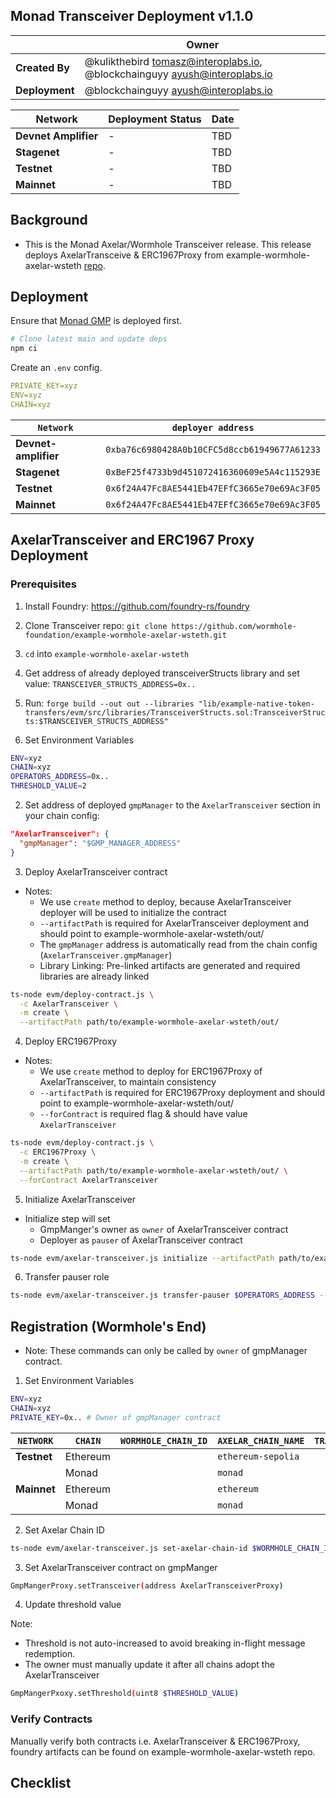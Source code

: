 ## Monad Transceiver Deployment v1.1.0

|                | **Owner**                                                                     |
|----------------|-------------------------------------------------------------------------------|
| **Created By** | @kulikthebird <tomasz@interoplabs.io>, @blockchainguyy <ayush@interoplabs.io> |
| **Deployment** | @blockchainguyy <ayush@interoplabs.io>                                        |

| **Network**          | **Deployment Status** | **Date** |
|----------------------|-----------------------|----------|
| **Devnet Amplifier** | -                     | TBD      |
| **Stagenet**         | -                     | TBD      |
| **Testnet**          | -                     | TBD      |
| **Mainnet**          | -                     | TBD      |

## Background

- This is the Monad Axelar/Wormhole Transceiver release. This release deploys AxelarTransceive & ERC1967Proxy from example-wormhole-axelar-wsteth [repo](https://github.com/wormhole-foundation/example-wormhole-axelar-wsteth).

## Deployment

Ensure that [Monad GMP](../evm/2025-05-Monad-GMP-v6.0.4.md) is deployed first.

```bash
# Clone latest main and update deps
npm ci
```

Create an `.env` config.

```yaml
PRIVATE_KEY=xyz
ENV=xyz
CHAIN=xyz
```

| `Network`            | `deployer address`                           |
|----------------------|----------------------------------------------|
| **Devnet-amplifier** | `0xba76c6980428A0b10CFC5d8ccb61949677A61233` |
| **Stagenet**         | `0xBeF25f4733b9d451072416360609e5A4c115293E` |
| **Testnet**          | `0x6f24A47Fc8AE5441Eb47EFfC3665e70e69Ac3F05` |
| **Mainnet**          | `0x6f24A47Fc8AE5441Eb47EFfC3665e70e69Ac3F05` |

## AxelarTransceiver and ERC1967 Proxy Deployment

### Prerequisites

1. Install Foundry: https://github.com/foundry-rs/foundry
2. Clone Transceiver repo: `git clone https://github.com/wormhole-foundation/example-wormhole-axelar-wsteth.git`
3. `cd` into `example-wormhole-axelar-wsteth` 
4. Get address of already deployed transceiverStructs library and set value:
`TRANSCEIVER_STRUCTS_ADDRESS=0x..`
5. Run: `forge build --out out --libraries "lib/example-native-token-transfers/evm/src/libraries/TransceiverStructs.sol:TransceiverStructs:$TRANSCEIVER_STRUCTS_ADDRESS"`

1. Set Environment Variables

```bash
ENV=xyz
CHAIN=xyz
OPERATORS_ADDRESS=0x..
THRESHOLD_VALUE=2
```

2. Set address of deployed `gmpManager` to the `AxelarTransceiver` section in your chain config:

```json
"AxelarTransceiver": {
  "gmpManager": "$GMP_MANAGER_ADDRESS"
}
```

3. Deploy AxelarTransceiver contract

- Notes:
    - We use `create` method to deploy, because AxelarTransceiver deployer will be used to initialize the contract
    - `--artifactPath` is required for AxelarTransceiver deployment and should point to example-wormhole-axelar-wsteth/out/
    - The `gmpManager` address is automatically read from the chain config (`AxelarTransceiver.gmpManager`)
    - Library Linking: Pre-linked artifacts are generated and required libraries are already linked

```bash
ts-node evm/deploy-contract.js \
  -c AxelarTransceiver \
  -m create \
  --artifactPath path/to/example-wormhole-axelar-wsteth/out/
```

4. Deploy ERC1967Proxy 

- Notes:
    - We use `create` method to deploy for ERC1967Proxy of AxelarTransceiver, to maintain consistency
    - `--artifactPath` is required for ERC1967Proxy deployment and should point to example-wormhole-axelar-wsteth/out/
    - `--forContract` is required flag & should have value `AxelarTransceiver`

```bash
ts-node evm/deploy-contract.js \
  -c ERC1967Proxy \
  -m create \
  --artifactPath path/to/example-wormhole-axelar-wsteth/out/ \
  --forContract AxelarTransceiver
```

5. Initialize AxelarTransceiver 

- Initialize step will set
    - GmpManger's owner as `owner` of AxelarTransceiver contract
    - Deployer as `pauser` of AxelarTransceiver contract

```bash
ts-node evm/axelar-transceiver.js initialize --artifactPath path/to/example-wormhole-axelar-wsteth/out/
```

6. Transfer pauser role 

```bash
ts-node evm/axelar-transceiver.js transfer-pauser $OPERATORS_ADDRESS --artifactPath path/to/example-wormhole-axelar-wsteth/out/
```

## Registration (Wormhole's End)

- Note: These commands can only be called by `owner` of gmpManager contract.

1. Set Environment Variables

```bash
ENV=xyz
CHAIN=xyz
PRIVATE_KEY=0x.. # Owner of gmpManager contract
```

| `NETWORK`   | `CHAIN`  | `WORMHOLE_CHAIN_ID` | `AXELAR_CHAIN_NAME` | `TRANSCEIVER_ADDRESS` |
|-------------|----------|---------------------|---------------------|-----------------------|
| **Testnet** | Ethereum |                     | `ethereum-sepolia`  |                       |
|             | Monad    |                     | `monad`             |                       |
| **Mainnet** | Ethereum |                     | `ethereum`          |                       |
|             | Monad    |                     | `monad`             |                       |

2. Set Axelar Chain ID

```bash
ts-node evm/axelar-transceiver.js set-axelar-chain-id $WORMHOLE_CHAIN_ID $AXELAR_CHAIN_NAME $TRANSCEIVER_ADDRESS --artifactPath path/to/example-wormhole-axelar-wsteth/out/
```

3. Set AxelarTransceiver contract on gmpManger

<TODO>

```bash
GmpMangerProxy.setTransceiver(address AxelarTransceiverProxy)
```

4. Update threshold value

<TODO>

Note: 
- Threshold is not auto-increased to avoid breaking in-flight message redemption.
- The owner must manually update it after all chains adopt the AxelarTransceiver

```bash
GmpMangerPxoxy.setThreshold(uint8 $THRESHOLD_VALUE)
```

### Verify Contracts

Manually verify both contracts i.e. AxelarTransceiver & ERC1967Proxy, foundry artifacts can be found on example-wormhole-axelar-wsteth repo.

## Checklist

<!-- TODO: need tests -->
